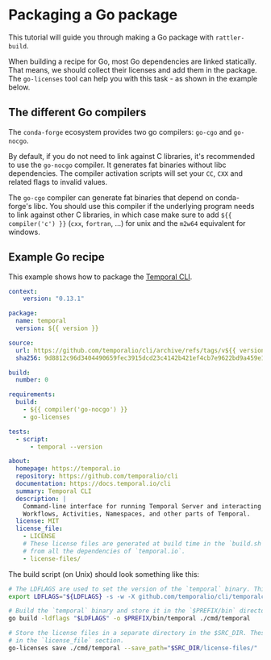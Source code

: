 # Packaging a Go package

This tutorial will guide you through making a Go package with `rattler-build`.

When building a recipe for Go, most Go dependencies are linked statically. That means, we should collect their licenses and add them in the package. The `go-licenses` tool can help you with this task - as shown in the example below.

## The different Go compilers

The `conda-forge` ecosystem provides two go compilers: `go-cgo` and `go-nocgo`.

By default, if you do not need to link against C libraries, it's recommended to use the `go-nocgo` compiler.
It generates fat binaries without libc dependencies. The compiler activation scripts will set your `CC`, `CXX` and related flags to invalid values.

The `go-cgo` compiler can generate fat binaries that depend on conda-forge's libc. You should use this compiler if the underlying program needs to link against other C libraries, in which case make sure to add `${{ compiler('c') }}` (`cxx`, `fortran`, ...) for unix and the `m2w64` equivalent for windows.

## Example Go recipe

This example shows how to package the [Temporal CLI](https://github.com/temporalio/cli).

```yaml title="recipe.yaml"
context:
    version: "0.13.1"

package:
  name: temporal
  version: ${{ version }}

source:
  url: https://github.com/temporalio/cli/archive/refs/tags/v${{ version }}.tar.gz
  sha256: 9d8812c96d3404490659fec3915dcd23c4142b421ef4cb7e9622bd9a459e1f74

build:
  number: 0

requirements:
  build:
    - ${{ compiler('go-nocgo') }}
    - go-licenses

tests:
  - script:
      - temporal --version

about:
  homepage: https://temporal.io
  repository: https://github.com/temporalio/cli
  documentation: https://docs.temporal.io/cli
  summary: Temporal CLI
  description: |
    Command-line interface for running Temporal Server and interacting with
    Workflows, Activities, Namespaces, and other parts of Temporal.
  license: MIT
  license_file:
    - LICENSE
    # These license files are generated at build time in the `build.sh` script
    # from all the dependencies of `temporal.io`.
    - license-files/
```

The build script (on Unix) should look something like this:

```sh title="build.sh"
# The LDFLAGS are used to set the version of the `temporal` binary. This is a common practice in Go.
export LDFLAGS="${LDFLAGS} -s -w -X github.com/temporalio/cli/temporalcli.Version=${PKG_VERSION}"

# Build the `temporal` binary and store it in the `$PREFIX/bin` directory.
go build -ldflags "$LDFLAGS" -o $PREFIX/bin/temporal ./cmd/temporal

# Store the license files in a separate directory in the $SRC_DIR. These are embedded in the package
# in the `license_file` section.
go-licenses save ./cmd/temporal --save_path="$SRC_DIR/license-files/" || true
```
